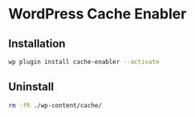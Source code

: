 # WordPress Cache Enabler

## Installation

```sh
wp plugin install cache-enabler --activate
```

## Uninstall

```sh
rm -fR ./wp-content/cache/
```
